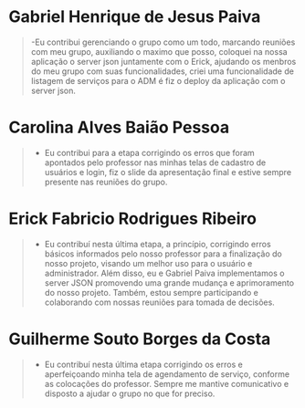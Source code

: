 # Gabriel Henrique de Jesus Paiva
>-Eu contribui gerenciando o grupo como um todo, marcando reuniões com meu grupo, auxiliando o maximo que posso, coloquei na nossa aplicação o server json juntamente com o Erick, ajudando os menbros do meu grupo com suas funcionalidades, criei uma funcionalidade de listagem de serviços para o ADM é fiz o deploy da aplicação com o server json.

# Carolina Alves Baião Pessoa
>- Eu contribui para a etapa corrigindo os erros que foram apontados pelo professor nas minhas telas de cadastro de usuários e login, fiz o slide da apresentação final e estive sempre presente nas reuniões do grupo.

# Erick Fabricio Rodrigues Ribeiro
>-  Eu contribuí nesta última etapa, a princípio, corrigindo erros básicos informados pelo nosso professor para a finalização do nosso projeto, visando um melhor uso para o usuário e administrador. Além disso, eu e Gabriel Paiva implementamos o server JSON  promovendo uma grande mudança e aprimoramento do nosso projeto. Também, estou sempre participando e colaborando com nossas reuniões para tomada de decisões.

# Guilherme Souto Borges da Costa
>- Eu contribuí nesta última etapa corrigindo os erros e aperfeiçoando minha tela de agendamento de serviço, conforme as colocações do professor. Sempre me mantive comunicativo e disposto a ajudar o grupo no que for preciso.
